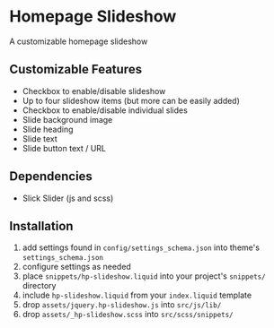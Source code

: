 
# Homepage Slideshow

A customizable homepage slideshow

## Customizable Features

- Checkbox to enable/disable slideshow
- Up to four slideshow items (but more can be easily added)
- Checkbox to enable/disable individual slides
- Slide background image
- Slide heading
- Slide text
- Slide button text / URL

## Dependencies

- Slick Slider (js and scss)

## Installation

1. add settings found in `config/settings_schema.json` into theme's `settings_schema.json`
2. configure settings as needed
3. place `snippets/hp-slideshow.liquid` into your project's `snippets/` directory
4. include `hp-slideshow.liquid` from your `index.liquid` template
5. drop `assets/jquery.hp-slideshow.js` into `src/js/lib/`
6. drop `assets/_hp-slideshow.scss` into `src/scss/snippets/`
